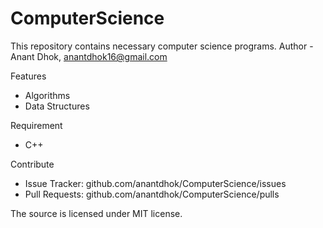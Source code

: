 # ComputerScience

This repository contains necessary computer science programs.
Author - Anant Dhok, anantdhok16@gmail.com

Features
- Algorithms
- Data Structures

Requirement
- C++

Contribute
- Issue Tracker: github.com/anantdhok/ComputerScience/issues
- Pull Requests: github.com/anantdhok/ComputerScience/pulls

The source is licensed under MIT license.

